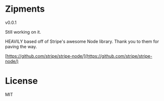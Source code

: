 # Zipments

v0.0.1

Still working on it.

HEAVILY based off of Stripe's awesome Node library. Thank you to them for paving the way.

[https://github.com/stripe/stripe-node/](https://github.com/stripe/stripe-node/)

# License

MIT